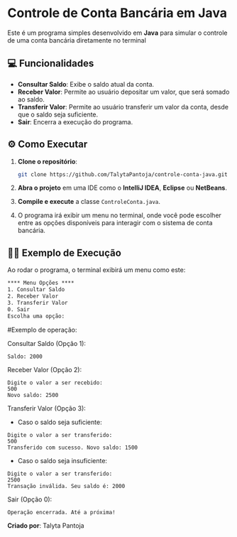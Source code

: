 # Controle de Conta Bancária em Java

Este é um programa simples desenvolvido em **Java** para simular o controle de uma conta bancária diretamente no terminal

## 💻 Funcionalidades

- **Consultar Saldo**: Exibe o saldo atual da conta.
- **Receber Valor**: Permite ao usuário depositar um valor, que será somado ao saldo.
- **Transferir Valor**: Permite ao usuário transferir um valor da conta, desde que o saldo seja suficiente.
- **Sair**: Encerra a execução do programa.

## ⚙️ Como Executar

1. **Clone o repositório**:
    ```bash
    git clone https://github.com/TalytaPantoja/controle-conta-java.git
    ```

2. **Abra o projeto** em uma IDE como o **IntelliJ IDEA**, **Eclipse** ou **NetBeans**.

3. **Compile e execute** a classe `ControleConta.java`.

4. O programa irá exibir um menu no terminal, onde você pode escolher entre as opções disponíveis para interagir com o sistema de conta bancária.

## 🧑‍💻 Exemplo de Execução

Ao rodar o programa, o terminal exibirá um menu como este:

```txt
**** Menu Opções ****
1. Consultar Saldo
2. Receber Valor
3. Transferir Valor
0. Sair
Escolha uma opção:
```

#Exemplo de operação:

Consultar Saldo (Opção 1):
```
Saldo: 2000
```

Receber Valor (Opção 2):
```
Digite o valor a ser recebido: 
500
Novo saldo: 2500
```

Transferir Valor (Opção 3):
- Caso o saldo seja suficiente:
```
Digite o valor a ser transferido:
500
Transferido com sucesso. Novo saldo: 1500
```

- Caso o saldo seja insuficiente:
```
Digite o valor a ser transferido:
2500
Transação inválida. Seu saldo é: 2000
```

Sair (Opção 0):
```
Operação encerrada. Até a próxima!
```


**Criado por**: Talyta Pantoja
